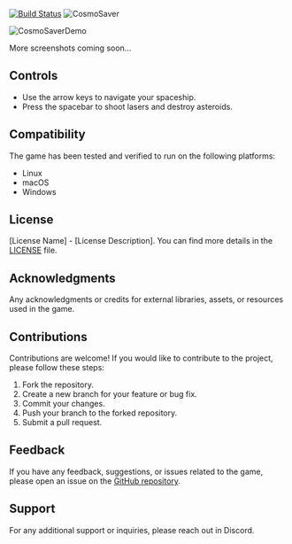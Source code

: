 [![Build Status](https://github.com/codigo-leon/CosmoSaver/actions/workflows/build.yml/badge.svg)](https://github.com/codigo-leon/CosmoSaver/actions/workflows/build.yml)
![CosmoSaver](https://github.com/codigo-leon/CosmoSaver/assets/134780478/cf66aa99-92a0-48ba-9b0b-edd0d6181781)

![CosmoSaverDemo](https://github.com/codigo-leon/CosmoSaver/assets/134780478/e8394d7c-c739-4ea1-8f2c-dafaa61df529)

More screenshots coming soon...
## Controls
- Use the arrow keys to navigate your spaceship.
- Press the spacebar to shoot lasers and destroy asteroids.

## Compatibility
The game has been tested and verified to run on the following platforms:
- Linux
- macOS
- Windows

## License
[License Name] - [License Description]. You can find more details in the [LICENSE](LICENSE) file.

## Acknowledgments
Any acknowledgments or credits for external libraries, assets, or resources used in the game.

## Contributions
Contributions are welcome! If you would like to contribute to the project, please follow these steps:
1. Fork the repository.
2. Create a new branch for your feature or bug fix.
3. Commit your changes.
4. Push your branch to the forked repository.
5. Submit a pull request.

## Feedback
If you have any feedback, suggestions, or issues related to the game, please open an issue on the [GitHub repository](https://github.com/codigo-leon/CosmoSaver/issues).

## Support
For any additional support or inquiries, please reach out in Discord.


